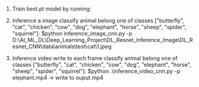 1. Train best.pt model by running:

2. Inference a image classify animal belong one of classes ["butterfly", "cat", "chicken", "cow", "dog", "elephant", "horse", "sheep", "spider", "squirrel"]:
   $python inference_image_cnn.py -p D:\AI_ML_DL\Deep_Learning_Project\DL_Resnet_Inference_Image\DL_Resnet_CNN\data\animals\test\cat\1.jpeg


3. Inference video write to each frame classify animal belong one of classes ["butterfly", "cat", "chicken", "cow", "dog", "elephant", "horse", "sheep", "spider", "squirrel"]:
  $python .\inference_video_cnn.py -p elephant.mp4
  -> write to ouput.mp4
